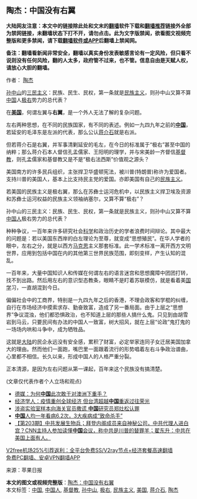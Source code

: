 <h2>陶杰：中国没有右翼</h2> <p class="notice"><b>大陆网友注意：本文中的链接除此处和文末的<a href="https://github.com/bannedbook/fanqiang" >翻墙</a>软件下载和<a href="https://github.com/killgcd/justmysocks/blob/master/README.md">翻墙推荐</a>链接外全部为禁网链接，未翻墙状态下打不开，请勿点击。此为文字版禁闻，欲看图文视频完整版和更多禁闻，请下载<a href="https://github.com/bannedbook/fanqiang">翻墙软件或APP</a>后翻墙上禁闻网。</p><p>备注：翻墙看新闻非常安全，翻墙以真实身份发表敏感言论有一定风险，但只看不说则没有任何风险，翻的人太多，政府管不过来，也不管。信息自由是天赋人权，请放心大胆的翻墙。</b></p>  <div class="entry"> <p>作者： <a href="https://www.bannedbook.org/bnews/tag/%e9%99%b6%e6%9d%b0/" class="st_tag internal_tag" rel="tag" title="标签 陶杰 下的日志">陶杰</a></p> <p id="summary"><a href="https://www.bannedbook.org/bnews/tag/%e5%ad%99%e4%b8%ad%e5%b1%b1/" class="st_tag internal_tag" rel="tag" title="标签 孙中山 下的日志">孙中山</a>的<span class='wp_keywordlink'><a href="https://www.bannedbook.org/forum2/topic3456.html" title="孙中山《三民主义》" target="_blank">三民主义</a></span>：民族、民生、民权，第一条就是<span class='wp_keywordlink'><a href="https://www.bannedbook.org/forum11/topic333.html" title="禁片：民族主义和三座大山" target="_blank">民族主义</a></span>，则孙中山又算不算<span class='wp_keywordlink_affiliate'><a href="https://www.bannedbook.org/" title="中国" target="_blank">中国</a></span>人<a href="https://www.bannedbook.org/bnews/tag/%E6%9E%81%E5%8F%B3/" class="st_tag internal_tag" rel="tag" title="标签 极右 下的日志">极右</a>势力的总代表？</p> <p id="conimg">在<strong><a href="https://www.bannedbook.org/bnews/tag/%e7%be%8e%e5%9b%bd/" class="st_tag internal_tag" rel="tag" title="标签 美国 下的日志">美国</a></strong>，何谓左翼与<strong>右翼</strong>，是一个外人无法了解的复杂问题。</p>  <p>左右两种思想，在不同的民族国家，有不同的表述。例如一九四九年之前的<strong><a href="https://www.bannedbook.org/bnews/tag/%E4%B8%AD%E5%9B%BD/" class="st_tag internal_tag" rel="tag" title="标签 中国 下的日志">中国</a></strong>，若延安的毛泽东是左派的代表，那么公认<a href="https://www.bannedbook.org/bnews/tag/%e8%92%8b%e4%bb%8b%e7%9f%b3/" class="st_tag internal_tag" rel="tag" title="标签 蒋介石 下的日志">蒋介石</a>就是右派。</p> <p>但若蒋介石是右翼，并军事清剿延安的毛左，在今日的标准属于“极右”甚至中国的纳粹；那么蒋介石本人督信孔孟儒家、王阳明的理学，并与宋美龄一齐督信<a href="https://www.bannedbook.org/bnews/tag/%e5%9f%ba%e7%9d%a3%e6%95%99/" class="st_tag internal_tag" rel="tag" title="标签 基督教 下的日志">基督教</a>，则孔孟儒家和基督教又是不是“极右法西斯”价值观之源头？</p> <p>美国南方的许多民兵组织，主张捍卫华盛顿宪法，被川普(特朗普)称许为爱国者。支持川普的美国人，基本上比支持民主党的爱国。亦即美国有自己的<a href="https://www.bannedbook.org/bnews/tag/%E6%B0%91%E6%97%8F%E4%B8%BB%E4%B9%89/" class="st_tag internal_tag" rel="tag" title="标签 民族主义 下的日志">民族主义</a>。</p>  <p>若美国的民族主义是极右翼，那么在苏彝士运河危机中，以民族主义捍卫埃及资源和苏彝士运河权益的民族主义领袖纳塞尔，又算不算“极右”？</p> <p>孙中山的三民主义：民族、民生、民权，第一条就是民族主义，则孙中山又算不算<a href="https://www.bannedbook.org/bnews/tag/%e4%b8%ad%e5%9b%bd%e4%ba%ba/" class="st_tag internal_tag" rel="tag" title="标签 中国人 下的日志">中国人</a>极右势力的总代表？</p> <p>种种争议，一百年来许多研究社会<span class='wp_keywordlink'><a href="https://www.bannedbook.org/forum11/topic309.html" title="禁片：“科学”的棍子" target="_blank">科学</a></span>和政治历史的学者浪费时间辩论。其中最大的问题是：若以美国东西岸的白左理论为至尊，就变成“思想殖民”。在华人学者的眼中，左右之分，就是以西方<span class='wp_keywordlink'><a href="https://www.bannedbook.org/forum2/topic105.html" title="《马克思的成魔之路》" target="_blank">马克思</a></span>主义那套标准。此一学术标准一离开西方文明世界，应用到包括中国在内的其他第三世界民族范围，即刻变样，产生认知的混乱。</p>  <p>一百年来，大量中国知识人和传媒在何谓左右的语言迷宫和思想魔障中团团打转，找不到出路。然后用左右的意识型态教条，眼睛不是盯着苏联模仿，就是看着美<span class='wp_keywordlink'><a href="https://www.bannedbook.org/forum24/" title="国学传统文化禁书" target="_blank">国学</a></span>习，一直胡混到今日。</p> <p>偏偏社会中的工商界，特别是一九四九年之后的香港，不理会政客和学棍的纠缠，自行在市场经济中摸索求存、勤奋致富，造成了另一番局面。由于上层之“思想界”争议混浊，他们都恐惧政治，也不知道上层的那些人搞什么鬼。只见到由胡雪岩到马云，只要民间有办法的中国人一致富，树大招风，就在上层“论政”鬼打鬼的一场场内哄和斗争中，成为牺牲品。</p> <p>这就是<span class='wp_keywordlink_affiliate'><a href="https://www.bannedbook.org/" title="大陆" target="_blank">大陆</a></span>的民企永远没有安全感，累积了财富，必定举家连同子女迁居美国加拿大的理由。然而他们一面跑，嘴巴里一面跟着流行的形势唱着左右斗争政治谱曲，心里都不相信。长久以来，形成中国人的人格严重分裂。</p>  <p>正本清源，是因为左右问题从第一课起，百年来这个民族没有搞清楚。</p> <p>(文章仅代表作者个人立场和观点)</p> <ul class='op-related-articles' title='相关阅读'> <li><a href='https://www.bannedbook.org/bnews/comments/20201205/1442494.html' target='_blank'>德媒：为何<b>中国</b>此次敢于对澳洲下重手？</a></li> <li><a href='https://www.bannedbook.org/bnews/cnnews/hknews/20201205/1442465.html' target='_blank'>经济学人：疫情重创全球经济 但台湾超越<b>中国</b>重返过往荣光</a></li> <li><a href='https://www.bannedbook.org/bnews/cbnews/20201205/1442443.html' target='_blank'>涉盗实验室样本向海关官员撒谎 <b>中国</b>研究员郑灶松认罪</a></li> <li><a href='https://www.bannedbook.org/bnews/baitai/20201205/1442427.html' target='_blank'><b>中国</b>人均一年看病6.2次，3大疾病成“致命杀手”</a></li> <li><a href='https://www.bannedbook.org/bnews/cbnews/20201205/1442419.html' target='_blank'>【第203期】中共发展生物兵；拜登内阁成员来自神秘公司，中共代理人进白宫？CNN主持人参加读懂<b>中国</b>会议，称中共是川普的替罪羊；翟东升：中共在美国上面有人。</a></li> </ul> <p class="texttj"> <a href="https://www.bannedbook.org/forum23/topic22702.html" target="_blank">V2free机场25%引荐返利：全平台免费SS/V2ray节点+经济套餐高速翻墙</a><br/> <a href="https://github.com/bannedbook/fanqiang/wiki/%E7%A6%81%E9%97%BB%E7%BD%91%E5%AE%89%E5%8D%93%E7%BF%BB%E5%A2%99%E6%96%B0%E9%97%BBAPP" target="_blank">免费PC翻墙、安卓VPN翻墙APP</a></p><p> 来源：苹果日报 </p><a name='sharetosocial'></a>       <div><b>本文的图文或视频完整版</b>：<a href='https://www.bannedbook.org/bnews/comments/20201205/1442495.html'>陶杰：中国没有右翼</a></div>  </div><!--END ENTRY--> <div class="postfooter"> <div>本文标签：<a href="https://www.bannedbook.org/bnews/tag/%E4%B8%AD%E5%9B%BD/" rel="tag">中国</a>, <a href="https://www.bannedbook.org/bnews/tag/%e4%b8%ad%e5%9b%bd%e4%ba%ba/" rel="tag">中国人</a>, <a href="https://www.bannedbook.org/bnews/tag/%e5%9f%ba%e7%9d%a3%e6%95%99/" rel="tag">基督教</a>, <a href="https://www.bannedbook.org/bnews/tag/%e5%ad%99%e4%b8%ad%e5%b1%b1/" rel="tag">孙中山</a>, <a href="https://www.bannedbook.org/bnews/tag/%E6%9E%81%E5%8F%B3/" rel="tag">极右</a>, <a href="https://www.bannedbook.org/bnews/tag/%E6%B0%91%E6%97%8F%E4%B8%BB%E4%B9%89/" rel="tag">民族主义</a>, <a href="https://www.bannedbook.org/bnews/tag/%e7%be%8e%e5%9b%bd/" rel="tag">美国</a>, <a href="https://www.bannedbook.org/bnews/tag/%e8%92%8b%e4%bb%8b%e7%9f%b3/" rel="tag">蒋介石</a>, <a href="https://www.bannedbook.org/bnews/tag/%e9%99%b6%e6%9d%b0/" rel="tag">陶杰</a></div>  </div><!--END POSTFOOTER--> 
